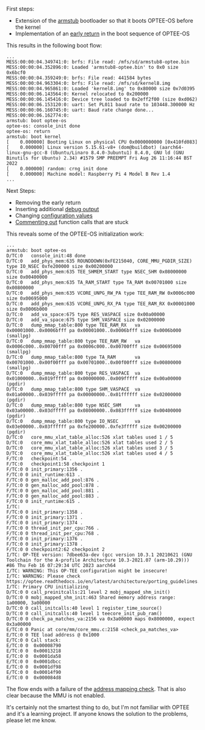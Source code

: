 First steps:
- Extension of the [armstub](core/arch/arm/plat-rpi4/armstub) bootloader so that it boots OPTEE-OS before the kernel
- Implementation of an [early return](https://github.com/peter-nebe/optee_os/blob/d2012188dfb5ed9558ecaf60e44db7a99433caa4/core/arch/arm/kernel/entry_a64.S#L338) in the boot sequence of OPTEE-OS

This results in the following boot flow:
```
...
MESS:00:00:04.349741:0: brfs: File read: /mfs/sd/armstub8-optee.bin
MESS:00:00:04.352896:0: Loaded 'armstub8-optee.bin' to 0x0 size 0x6bcf0
MESS:00:00:04.359249:0: brfs: File read: 441584 bytes
MESS:00:00:04.963304:0: brfs: File read: /mfs/sd/kernel8.img
MESS:00:00:04.965861:0: Loaded 'kernel8.img' to 0x80000 size 0x7d0395
MESS:00:00:06.143564:0: Kernel relocated to 0x200000
MESS:00:00:06.145416:0: Device tree loaded to 0x2eff2f00 (size 0xd062)
MESS:00:00:06.153120:0: uart: Set PL011 baud rate to 103448.300000 Hz
MESS:00:00:06.160745:0: uart: Baud rate change done...
MESS:00:00:06.162774:0:
armstub: boot optee-os
optee-os: console_init done
optee-os: return
armstub: boot kernel
[    0.000000] Booting Linux on physical CPU 0x0000000000 [0x410fd083]
[    0.000000] Linux version 5.15.61-v8+ (dom@buildbot) (aarch64-linux-gnu-gcc-8 (Ubuntu/Linaro 8.4.0-3ubuntu1) 8.4.0, GNU ld (GNU Binutils for Ubuntu) 2.34) #1579 SMP PREEMPT Fri Aug 26 11:16:44 BST 2022
[    0.000000] random: crng init done
[    0.000000] Machine model: Raspberry Pi 4 Model B Rev 1.4
...
```

Next Steps:
- Removing the early return
- Inserting additional [debug output](https://github.com/peter-nebe/optee_os/blob/b703ae578cd6cfa2d3751331f1477ab734655e90/core/arch/arm/kernel/entry_a64.S#L318)
- Changing [configuration values](https://github.com/peter-nebe/optee_os/blob/b703ae578cd6cfa2d3751331f1477ab734655e90/core/arch/arm/plat-rpi4/conf.mk#L4)
- [Commenting out](https://github.com/peter-nebe/optee_os/blob/b703ae578cd6cfa2d3751331f1477ab734655e90/core/arch/arm/kernel/entry_a64.S#L317) function calls that are stuck

This reveals some of the OPTEE-OS initialization work:
```
...
armstub: boot optee-os
D/TC:0   console_init:48 done
D/TC:0   add_phys_mem:635 ROUNDDOWN(0xFE215040, CORE_MMU_PGDIR_SIZE) type IO_NSEC 0xfe200000 size 0x00200000
D/TC:0   add_phys_mem:635 TEE_SHMEM_START type NSEC_SHM 0x08000000 size 0x00400000
D/TC:0   add_phys_mem:635 TA_RAM_START type TA_RAM 0x00701000 size 0x00800000
D/TC:0   add_phys_mem:635 VCORE_UNPG_RW_PA type TEE_RAM_RW 0x0006c000 size 0x00695000
D/TC:0   add_phys_mem:635 VCORE_UNPG_RX_PA type TEE_RAM_RX 0x00001000 size 0x0006b000
D/TC:0   add_va_space:675 type RES_VASPACE size 0x00a00000
D/TC:0   add_va_space:675 type SHM_VASPACE size 0x02000000
D/TC:0   dump_mmap_table:800 type TEE_RAM_RX   va 0x00001000..0x0006bfff pa 0x00001000..0x0006bfff size 0x0006b000 (smallpg)
D/TC:0   dump_mmap_table:800 type TEE_RAM_RW   va 0x0006c000..0x00700fff pa 0x0006c000..0x00700fff size 0x00695000 (smallpg)
D/TC:0   dump_mmap_table:800 type TA_RAM       va 0x00701000..0x00f00fff pa 0x00701000..0x00f00fff size 0x00800000 (smallpg)
D/TC:0   dump_mmap_table:800 type RES_VASPACE  va 0x01000000..0x019fffff pa 0x00000000..0x009fffff size 0x00a00000 (pgdir)
D/TC:0   dump_mmap_table:800 type SHM_VASPACE  va 0x01a00000..0x039fffff pa 0x00000000..0x01ffffff size 0x02000000 (pgdir)
D/TC:0   dump_mmap_table:800 type NSEC_SHM     va 0x03a00000..0x03dfffff pa 0x08000000..0x083fffff size 0x00400000 (pgdir)
D/TC:0   dump_mmap_table:800 type IO_NSEC      va 0x03e00000..0x03ffffff pa 0xfe200000..0xfe3fffff size 0x00200000 (pgdir)
D/TC:0   core_mmu_xlat_table_alloc:526 xlat tables used 1 / 5
D/TC:0   core_mmu_xlat_table_alloc:526 xlat tables used 2 / 5
D/TC:0   core_mmu_xlat_table_alloc:526 xlat tables used 3 / 5
D/TC:0   core_mmu_xlat_table_alloc:526 xlat tables used 4 / 5
F/TC:0   checkpoint:54 .
F/TC:0   checkpoint1:58 checkpoint 1
F/TC:0 0 init_primary:1356 .
F/TC:0 0 init_runtime:613 .
F/TC:0 0 gen_malloc_add_pool:876 .
F/TC:0 0 gen_malloc_add_pool:878 .
F/TC:0 0 gen_malloc_add_pool:881 .
F/TC:0 0 gen_malloc_add_pool:883 .
F/TC:0 0 init_runtime:615 .
I/TC: 
F/TC:0 0 init_primary:1358 .
F/TC:0 0 init_primary:1371 .
F/TC:0 0 init_primary:1374 .
F/TC:0 0 thread_init_per_cpu:766 .
F/TC:0 0 thread_init_per_cpu:768 .
F/TC:0 0 init_primary:1376 .
F/TC:0 0 init_primary:1378 .
F/TC:0 0 checkpoint2:62 checkpoint 2
I/TC: OP-TEE version: 7dbee63a-dev (gcc version 10.3.1 20210621 (GNU Toolchain for the A-profile Architecture 10.3-2021.07 (arm-10.29))) #86 Thu Feb 16 07:29:34 UTC 2023 aarch64
I/TC: WARNING: This OP-TEE configuration might be insecure!
I/TC: WARNING: Please check https://optee.readthedocs.io/en/latest/architecture/porting_guidelines.html
I/TC: Primary CPU initializing
D/TC:0 0 call_preinitcalls:21 level 2 mobj_mapped_shm_init()
D/TC:0 0 mobj_mapped_shm_init:463 Shared memory address range: 1a00000, 3a00000
D/TC:0 0 call_initcalls:40 level 1 register_time_source()
D/TC:0 0 call_initcalls:40 level 1 teecore_init_pub_ram()
D/TC:0 0 check_pa_matches_va:2156 va 0x3a00000 maps 0x8000000, expect 0x3a00000
E/TC:0 0 Panic at core/mm/core_mmu.c:2158 <check_pa_matches_va>
E/TC:0 0 TEE load address @ 0x1000
E/TC:0 0 Call stack:
E/TC:0 0  0x00008790
E/TC:0 0  0x00013218
E/TC:0 0  0x0001da58
E/TC:0 0  0x0001dbcc
E/TC:0 0  0x0001df98
E/TC:0 0  0x00014f90
E/TC:0 0  0x000084d8
```
The flow ends with a failure of the [address mapping check](https://github.com/peter-nebe/optee_os/blob/b703ae578cd6cfa2d3751331f1477ab734655e90/core/mm/core_mmu.c#L2155). That is also clear because the MMU is not enabled.

It's certainly not the smartest thing to do, but I'm not familiar with OPTEE and it's a learning project. If anyone knows the solution to the problems, please let me know.
